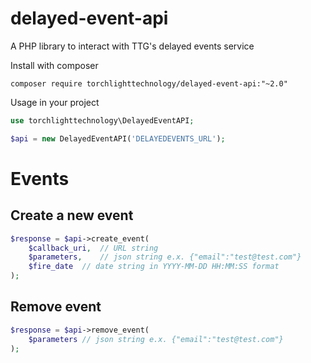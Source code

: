# delayed-event-api
A PHP library to interact with TTG's delayed events service

Install with composer

```
composer require torchlighttechnology/delayed-event-api:"~2.0"
```

Usage in your project

```php
use torchlighttechnology\DelayedEventAPI;

$api = new DelayedEventAPI('DELAYEDEVENTS_URL');
```

# Events

## Create a new event

```php
$response = $api->create_event(
	$callback_uri,	// URL string
	$parameters,	// json string e.x. {"email":"test@test.com"}
	$fire_date	// date string in YYYY-MM-DD HH:MM:SS format
);
```

## Remove event

```php
$response = $api->remove_event(
	$parameters	// json string e.x. {"email":"test@test.com"}
);
```
